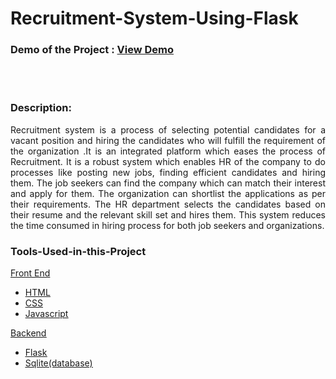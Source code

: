 # Recruitment-System-Using-Flask
<h3>Demo of the Project : <a href="https://drive.google.com/file/d/1tBi3d9PtFpfh2rLsUHuU8nAq2skur4g2/view?usp=sharing"> View Demo </a></h3>
<br><br>
<h3>Description:</h3>
<p align="justify">Recruitment system is a process of selecting potential candidates for a vacant position and hiring the candidates who will fulfill the requirement of the organization .It is an integrated platform which eases the process of Recruitment. It is a robust system which enables HR of the company to do processes like posting new jobs, finding efficient candidates and hiring them. The job seekers can find the company which can match their interest and apply for them. The organization can shortlist the applications as per their requirements. The HR department selects the candidates based on their resume and the relevant skill set and hires them. This system reduces the time consumed in hiring process for both job seekers and organizations.</p>
<h3>Tools-Used-in-this-Project</h3>
<u>Front End<u>
  <ul><li>HTML</li>
    <li>CSS</li>
    <li>Javascript</li>
  </ul>
  <u>Backend<u>
    <ul><li>Flask</li>
      <li>Sqlite(database) </li>
    </ul>
 
